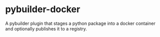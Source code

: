 # pybuilder-docker
A pybuilder plugin that stages a python package into a docker container and optionally publishes it to a registry.

